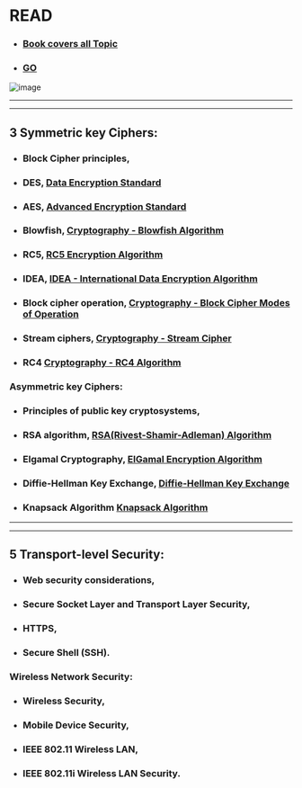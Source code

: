 # READ
- ### [Book covers all Topic](https://www.cse.iitk.ac.in/users/nitin/courses/WS2010-ref1.pdf)
- ### [GO](https://www.iare.ac.in/sites/default/files/lecture_notes/IARE_IS_LECTURE_NOTES_0.pdf)







![image](https://github.com/user-attachments/assets/24680a34-928f-46a5-8b8b-1e9ebd86087a)




---
---

## 3 Symmetric key Ciphers:
- ### Block Cipher principles,
- ### DES, [Data Encryption Standard](https://www.tutorialspoint.com/cryptography/data_encryption_standard.htm)
- ### AES, [Advanced Encryption Standard](https://www.tutorialspoint.com/cryptography/advanced_encryption_standard.htm)
- ### Blowfish, [Cryptography - Blowfish Algorithm](https://www.tutorialspoint.com/cryptography/cryptography_blowfish_algorithm.htm)
- ### RC5, [RC5 Encryption Algorithm](https://www.geeksforgeeks.org/rc5-encryption-algorithm/)
- ### IDEA, [IDEA - International Data Encryption Algorithm](https://www.tutorialspoint.com/cryptography/idea_algorithm.htm)
- ### Block cipher operation, [Cryptography - Block Cipher Modes of Operation](https://www.tutorialspoint.com/cryptography/block_cipher_modes_of_operation.htm)
- ### Stream ciphers, [Cryptography - Stream Cipher](https://www.tutorialspoint.com/cryptography/cryptography_stream_cipher.htm)
- ### RC4  [Cryptography - RC4 Algorithm](https://www.tutorialspoint.com/cryptography/cryptography_rc4_algorithm.htm)


### Asymmetric key Ciphers:  
- ### Principles of public key cryptosystems, []()
- ### RSA algorithm, [RSA(Rivest-Shamir-Adleman) Algorithm](https://www.javatpoint.com/rsa-encryption-algorithm)
- ### Elgamal Cryptography, [ElGamal Encryption Algorithm](https://www.geeksforgeeks.org/elgamal-encryption-algorithm/)
- ### Diffie-Hellman Key Exchange, [Diffie-Hellman Key Exchange](https://www.tutorialspoint.com/the-diffie-hellman-key-exchange)
- ###  Knapsack Algorithm  [Knapsack Algorithm](https://www.tutorialspoint.com/knapsack-encryption-algorithm-in-cryptography)

---
---

## 5 Transport-level Security:  
- ### Web security considerations,  
- ### Secure Socket Layer and Transport Layer Security,  
- ### HTTPS,  
- ### Secure Shell (SSH).

### Wireless Network Security:  
- ### Wireless Security,  
- ### Mobile Device Security, 
- ###  IEEE 802.11 Wireless LAN,  
- ### IEEE 802.11i Wireless LAN Security.






 
